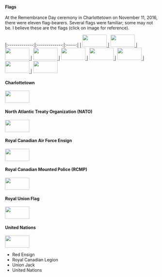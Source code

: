
#### Flags

At the Remembrance Day ceremony in Charlottetown on November 11, 2016, there were eleven flag-bearers. Several flags were familiar; some may not be. I believe these are the flags (click on image for reference).

<!--
<a href="
<img src=" 
height="40" width="80"></img>
</a>
-->

|:-------------:|:-------------:|:-----:|
| <a href="https://en.wikipedia.org/wiki/Flag_of_Canada"> <img src="https://upload.wikimedia.org/wikipedia/en/thumb/c/cf/Flag_of_Canada.svg/1280px-Flag_of_Canada.svg.png" height="40" width="80"></img> </a> | <a href="https://en.wikipedia.org/wiki/Canadian_Armed_Forces"> <img src="https://upload.wikimedia.org/wikipedia/commons/c/c6/Canadian_Forces_Flag.svg" height="40" width="80"></img> </a> | <a href="https://en.wikipedia.org/wiki/Canadian_Naval_Ensign"> <img src="https://upload.wikimedia.org/wikipedia/commons/b/ba/Naval_Ensign_of_Canada.svg" height="40" width="80"></img> </a>
| <a href="https://en.wikipedia.org/wiki/Flag_of_Canada"> <img src="https://upload.wikimedia.org/wikipedia/en/thumb/c/cf/Flag_of_Canada.svg/1280px-Flag_of_Canada.svg.png" height="40" width="80"></img> </a> | <a href="https://en.wikipedia.org/wiki/Canadian_Armed_Forces"> <img src="https://upload.wikimedia.org/wikipedia/commons/c/c6/Canadian_Forces_Flag.svg" height="40" width="80"></img> </a> | <a href="https://en.wikipedia.org/wiki/Canadian_Naval_Ensign"> <img src="https://upload.wikimedia.org/wikipedia/commons/b/ba/Naval_Ensign_of_Canada.svg" height="40" width="80"></img> </a>
| <a href="https://en.wikipedia.org/wiki/Flag_of_Canada"> <img src="https://upload.wikimedia.org/wikipedia/en/thumb/c/cf/Flag_of_Canada.svg/1280px-Flag_of_Canada.svg.png" height="40" width="80"></img> </a> | <a href="https://en.wikipedia.org/wiki/Canadian_Armed_Forces"> <img src="https://upload.wikimedia.org/wikipedia/commons/c/c6/Canadian_Forces_Flag.svg" height="40" width="80"></img> </a> | <a href="https://en.wikipedia.org/wiki/Canadian_Naval_Ensign"> <img src="https://upload.wikimedia.org/wikipedia/commons/b/ba/Naval_Ensign_of_Canada.svg" height="40" width="80"></img> </a>



#### Charlottetown
<a href="https://en.wikipedia.org/wiki/Charlottetown">
<img src="https://upload.wikimedia.org/wikipedia/commons/f/f6/Flag_of_Charlottetown.svg" height="40" width="80"></img>
</a>

#### North Atlantic Treaty Organization (NATO)
<a href="https://en.wikipedia.org/wiki/Flag_of_NATO">
<img src="https://upload.wikimedia.org/wikipedia/commons/3/37/Flag_of_NATO.svg" height="40" width="80"></img>
</a>

<!-- #6 -->
#### Royal Canadian Air Force Ensign
<a href="https://en.wikipedia.org/wiki/Royal_Canadian_Air_Force_Ensign">
    <img src="https://upload.wikimedia.org/wikipedia/commons/4/42/Royal_Canadian_Air_Force_ensign.svg" height="40" width="80"></img>
</a>

#### Royal Canadian Mounted Police (RCMP)
<a href="https://en.wikipedia.org/wiki/Royal_Canadian_Mounted_Police">
    <img src="https://upload.wikimedia.org/wikipedia/commons/c/cb/Flag_of_the_RCMP.svg" height="40" width="80"></img>
</a>

#### Royal Union Flag
<a href="https://en.wikipedia.org/wiki/Union_Jack">
    <img src="https://upload.wikimedia.org/wikipedia/en/a/ae/Flag_of_the_United_Kingdom.svg" height="40" width="80"></img>
</a>

#### United Nations
<a href="https://en.wikipedia.org/wiki/Flag_of_the_United_Nations">
    <img src="https://upload.wikimedia.org/wikipedia/commons/2/2f/Flag_of_the_United_Nations.svg" height="40" width="80"></img>
</a>

* Red Ensign
* Royal Canadian Legion
* Union Jack
* United Nations

